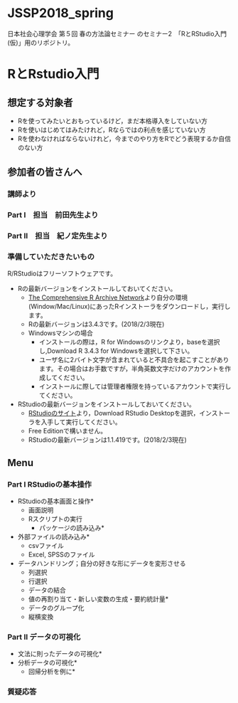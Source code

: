 # JSSP2018_spring
日本社会心理学会 第５回 春の方法論セミナー のセミナー2　「RとRStudio入門(仮)」用のリポジトリ。

# RとRstudio入門

## 想定する対象者

+ Rを使ってみたいとおもっているけど，まだ本格導入をしていない方
+ Rを使いはじめてはみたけれど，Rならではの利点を感じていない方
+ Rを使わなければならないけれど，今までのやり方をRでどう表現するか自信のない方

## 参加者の皆さんへ
### 講師より

### Part I　担当　前田先生より
### Part II　担当　紀ノ定先生より

### 準備していただきたいもの

R/RStudioはフリーソフトウェアです。

+ Rの最新バージョンをインストールしておいてください。
	+ [The Comprehensive R Archive Network](https://cran.r-project.org)より自分の環境(Window/Mac/Linux)にあったRインストーラをダウンロードし，実行します。
	+ Rの最新バージョンは3.4.3です。(2018/2/3現在)
	+ Windowsマシンの場合
		+ インストールの際は，R for Windowsのリンクより，baseを選択し,Download R 3.4.3 for Windowsを選択して下さい。
		+ ユーザ名に2バイト文字が含まれていると不具合を起こすことがあります。その場合はお手数ですが，半角英数文字だけのアカウントを作成してください。
		+ インストールに際しては管理者権限を持っているアカウントで実行してください。
+ RStudioの最新バージョンをインストールしておいてください。
	+ [RStudioのサイト](https://www.rstudio.com)より，Download RStudio Desktopを選択，インストーラを入手して実行してください。
	+ Free Editionで構いません。
	+ RStudioの最新バージョンは1.1.419です。(2018/2/3現在)
	
## Menu

### Part I RStudioの基本操作

+ RStudioの基本画面と操作*
  + 画面説明
  + Rスクリプトの実行
	+ パッケージの読み込み*
+ 外部ファイルの読み込み*
  + csvファイル
  + Excel, SPSSのファイル
+ データハンドリング；自分の好きな形にデータを変形させる
	+ 列選択
	+ 行選択
	+ データの結合
	+ 値の再割り当て・新しい変数の生成・要約統計量*
	+ データのグループ化
	+ 縦横変換


### Part II データの可視化

+ 文法に則ったデータの可視化*
+ 分析データの可視化*
	+ 回帰分析を例に*

### 質疑応答
